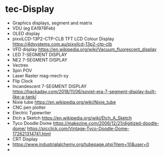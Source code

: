 # tec-Display



* Graphics displays, segment and matrix
* VDU (eg EA1978Feb)
* OLED display
* pixxiLCD-13P2-CTP-CLB TFT LCD Colour Display https://4dsystems.com.au/pixxilcd-13p2-ctp-clb
* VFD display https://en.wikipedia.org/wiki/Vacuum_fluorescent_display
* LED 7-SEGMENT DISPLAY
* NE2 7-SEGMENT DISPLAY
* Vectrex
* Spin POV
* Laser Raster mag-mech-xy
* Flip Clock
* Incandescent 7-SEGMENT DISPLAY https://hackaday.com/2018/11/06/soviet-era-7-segment-display-built-like-a-tank/ 
* Nixie tube https://en.wikipedia.org/wiki/Nixie_tube
* CNC pen plotter
* Electric Typewriter
* Etch a Sketch https://en.wikipedia.org/wiki/Etch_A_Sketch
* Tyco Doodle Dome https://makezine.com/2006/12/21/digitized-doodle-dome/  https://picclick.com/Vintage-Tyco-Doodle-Dome-172621314741.html
* CRT Display
* https://www.industrialalchemy.org/tubepage.php?item=10&user=0
* 
